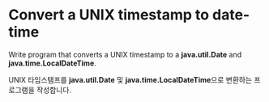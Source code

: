 # Convert a UNIX timestamp to date-time

Write program that converts a UNIX timestamp to a **java.util.Date** and **java.time.LocalDateTime**.

UNIX 타임스탬프를 **java.util.Date** 및 **java.time.LocalDateTime**으로 변환하는 프로그램을 작성합니다.
